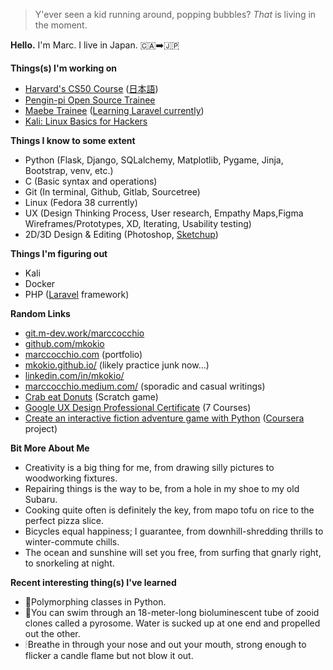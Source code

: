 >Y'ever seen a kid running around, popping bubbles? _That_ is living in the moment.

__Hello.__ I'm Marc. I live in Japan. 🇨🇦➡️🇯🇵 

__Things(s) I'm working on__
 - [Harvard's CS50 Course](https://pll.harvard.edu/course/cs50-introduction-computer-science) ([日本語](https://cs50.jp/))
 - [Pengin-pi Open Source Trainee](https://github.com/Pengin-Open-Source/pengin-pi)
 - [Maebe Trainee](https://maebe.jp/) ([Learning Laravel currently](https://github.com/mkokio/laravel_chirper))
 - [Kali: Linux Basics for Hackers](https://nostarch.com/linuxbasicsforhackers)

__Things I know to some extent__
 - Python (Flask, Django, SQLalchemy, Matplotlib, Pygame, Jinja, Bootstrap, venv, etc.)
 - C (Basic syntax and operations)
 - Git (In terminal, Github, Gitlab, Sourcetree)
 - Linux (Fedora 38 currently)
 - UX (Design Thinking Process, User research, Empathy Maps,Figma Wireframes/Prototypes, XD, Iterating, Usability testing)
 - 2D/3D Design & Editing (Photoshop, [Sketchup](https://coursera.org/share/2eb79a30703184c9c97dc76174842f3c))
 
__Things I'm figuring out__
 - Kali
 - Docker
 - PHP ([Laravel](https://github.com/mkokio/laravel_chirper) framework)

__Random Links__
 - [git.m-dev.work/marccocchio](http://git.m-dev.work/marccocchio)
 - [github.com/mkokio](https://github.com/mkokio)
 - [marccocchio.com](https://www.marccocchio.com) (portfolio)
 - [mkokio.github.io/](https://mkokio.github.io/) (likely practice junk now...)
 - [linkedin.com/in/mkokio/](https://www.linkedin.com/in/mkokio/)
 - [marccocchio.medium.com/](https://marccocchio.medium.com/) (sporadic and casual writings)
 - [Crab eat Donuts](https://scratch.mit.edu/projects/879641242) (Scratch game)
 - [Google UX Design Professional Certificate](https://coursera.org/share/c77541abd0c35b1bfc6b87fd025ba15d) (7 Courses)
 - [Create an interactive fiction adventure game with Python](https://github.com/mkokio/castle_and_orc) ([Coursera](https://coursera.org/share/26c533a52121ae58bcdeeafad89f03f4) project)

__Bit More About Me__
 - Creativity is a big thing for me, from drawing silly pictures to woodworking fixtures.
 - Repairing things is the way to be, from a hole in my shoe to my old Subaru.
 - Cooking quite often is definitely the key, from mapo tofu on rice to the perfect pizza slice.
 - Bicycles equal happiness; I guarantee, from downhill-shredding thrills to winter-commute chills.
 - The ocean and sunshine will set you free, from surfing that gnarly right, to snorkeling at night. 

__Recent interesting thing(s) I've learned__
 - 🐍Polymorphing classes in Python.
 - 🤿You can swim through an 18-meter-long bioluminescent tube of zooid clones called a pyrosome. Water is sucked up at one end and propelled out the other.
 - 🕯Breathe in through your nose and out your mouth, strong enough to flicker a candle flame but not blow it out.
